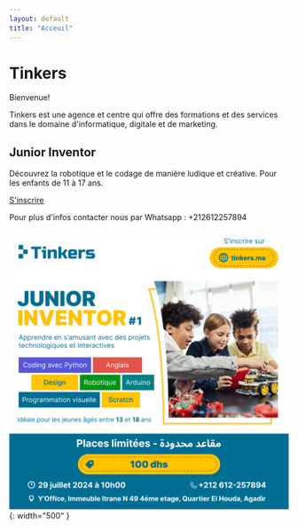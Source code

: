 ```yaml
---
layout: default
title: "Acceuil"
---
```


# Tinkers

Bienvenue!

Tinkers est une agence et centre qui offre des formations et des services dans le domaine d'informatique, digitale et de marketing.

## Junior Inventor 

Découvrez la robotique et le codage de manière ludique et créative. Pour les enfants de 11 à 17 ans.

[S'inscrire](https://docs.google.com/forms/d/e/1FAIpQLScDHTBjlK-vS47PIAqmvuT1oUga8dujyQFChl_q3ukESLDBPQ/viewform)

Pour plus d'infos contacter nous par Whatsapp : +212612257894

![Image](/assets/img/poster.png){: width="500" }

